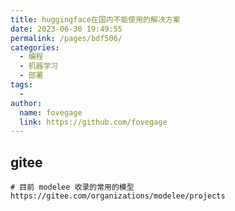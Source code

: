 ```yaml
---
title: huggingface在国内不能使用的解决方案
date: 2023-06-30 19:49:55
permalink: /pages/bdf506/
categories:
  - 编程
  - 机器学习
  - 部署
tags:
  - 
author: 
  name: fovegage
  link: https://github.com/fovegage
---
```

## gitee
```
# 目前 modelee 收录的常用的模型
https://gitee.com/organizations/modelee/projects
```